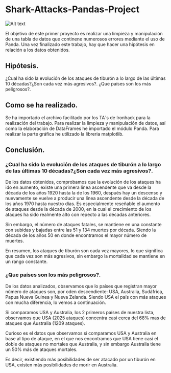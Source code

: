 # Shark-Attacks-Pandas-Project

![Alt text](proyectos/Shark-Project/840_560.jpg)

El objetivo de este primer proyecto es realizar una limpieza y manipulación de una tabla de datos que continene numerosos errores mediante el uso de Panda. Una vez finalizado este trabajo, hay que hacer una hipótesis en relación a los datos obtenidos. 


## Hipótesis.

¿Cual ha sido la evolución de los ataques de tiburón a lo largo de las últimas 10 décadas?¿Son cada vez más agresivos?.
¿Que países son los más peligrosos?.


## Como se ha realizado.

Se ha importado el archivo facilitado por los TA´s de Ironhack para la realización del trabajo.
Para realizar la limpieza y manipulación de datos, así como la elaboración de DataFrames he importado el módulo Panda.
Para realizar la parte gráfica he utilizado la libreria matplotlib.

## Conclusión.

### ¿Cual ha sido la evolución de los ataques de tiburón a lo largo de las últimas 10 décadas?¿Son cada vez más agresivos?.

De los datos obtenidos, comprobamos que la evolución de los ataques ha ido en aumento, existe una primera linea ascendente que va desde la década de los años 1920 hasta la de los 1960, después hay un descenso y nuevamente se vuelve a producir una línea ascendente desde la década de los años 1970 hasta nuestro días. Es especialmente reseñable el aumento de ataques desde la década de 2000, en la cual el crecimiento de los ataques ha sido realmente alto con repecto a las décadas anteriores. 

Sin embargo,  el número de ataques fatales, se mantiene en una constante con subidas y bajadas entre las 51 y 134 muertes por década. Siendo la década de los años 50 en donde encontramos el mayor número de muertes.

En resumen, los ataques de tiburón son cada vez mayores, lo que significa que cada vez son más agresivos, sin embargo la mortalidad se mantiene en un rango constante.


### ¿Que países son los más peligrosos?.

De los datos analizados, observamos que lo países que registran mayor número de ataques son, por oden descendiente: USA, Australia, Sudáfrica, Papua Nueva Guinea y Nueva Zelanda. Siendo USA el país con más ataques con mucha diferencia, lo vemos a continuación.

Si comparamos USA y Australia, los 2 primeros países de nuestra lista, observamos que USA (2025 ataques) concentra casi cerca del 68% mas de ataques que Australia (1209 ataques).

Curioso es el datos que observamos si comparamos USA y Australia en base al tipo de ataque, en el que nos encontramos que USA tiene casi el doble de ataques no mortales que Australia, y sin embargo Australia tiene un 50% más de ataques mortales. 

Es decir, existiendo más posibilidades de ser atacado por un tiburón en USA, existen más posibilidades de morir en Australia.
